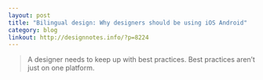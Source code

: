 ```yaml
---
layout: post
title: "Bilingual design: Why designers should be using iOS Android"
category: blog
linkout: http://designnotes.info/?p=8224
---
```


> A designer needs to keep up with best practices. Best practices aren’t just on one platform.